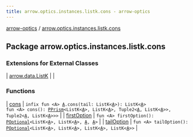 ```yaml
---
title: arrow.optics.instances.listk.cons - arrow-optics
---
```


[arrow-optics](../index.html) / [arrow.optics.instances.listk.cons](./index.html)

## Package arrow.optics.instances.listk.cons

### Extensions for External Classes

| [arrow.data.ListK](arrow.data.-list-k/index.html) |  |

### Functions

| [cons](cons.html) | `infix fun <A> `[`A`](cons.html#A)`.cons(tail: ListK<`[`A`](cons.html#A)`>): ListK<`[`A`](cons.html#A)`>`<br>`fun <A> cons(): `[`PPrism`](../arrow.optics/-p-prism/index.html)`<ListK<`[`A`](cons.html#A)`>, ListK<`[`A`](cons.html#A)`>, Tuple2<`[`A`](cons.html#A)`, ListK<`[`A`](cons.html#A)`>>, Tuple2<`[`A`](cons.html#A)`, ListK<`[`A`](cons.html#A)`>>>` |
| [firstOption](first-option.html) | `fun <A> firstOption(): `[`POptional`](../arrow.optics/-p-optional/index.html)`<ListK<`[`A`](first-option.html#A)`>, ListK<`[`A`](first-option.html#A)`>, `[`A`](first-option.html#A)`, `[`A`](first-option.html#A)`>` |
| [tailOption](tail-option.html) | `fun <A> tailOption(): `[`POptional`](../arrow.optics/-p-optional/index.html)`<ListK<`[`A`](tail-option.html#A)`>, ListK<`[`A`](tail-option.html#A)`>, ListK<`[`A`](tail-option.html#A)`>, ListK<`[`A`](tail-option.html#A)`>>` |

